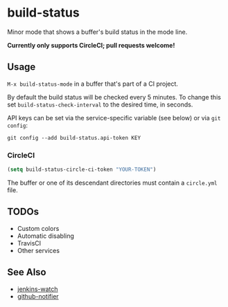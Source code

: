 # build-status

Minor mode that shows a buffer's build status in the mode line.

**Currently only supports CircleCI; pull requests welcome!**

## Usage

`M-x build-status-mode` in a buffer that's part of a CI project.

By default the build status will be checked every 5 minutes. To change this
set `build-status-check-interval` to the desired time, in seconds.

API keys can be set via the service-specific variable (see below) or via `git config`:

```
git config --add build-status.api-token KEY
```

### CircleCI

```el
(setq build-status-circle-ci-token "YOUR-TOKEN")
```

The buffer or one of its descendant directories must contain a `circle.yml` file.

## TODOs

* Custom colors
* Automatic disabling
* TravisCI
* Other services

## See Also

* [jenkins-watch](https://github.com/ataylor284/jenkins-watch)
* [github-notifier](https://github.com/xuchunyang/github-notifier.el)
